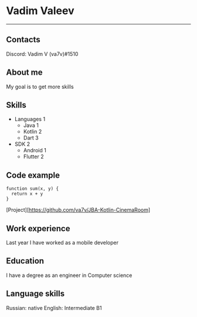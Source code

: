# Vadim Valeev
----
## Contacts
Discord: Vadim V (va7v)#1510
## About me
My goal is to get more skills
## Skills
* Languages 1
    + Java 1
    + Kotlin 2
    + Dart 3
* SDK 2
    + Android 1
    + Flutter 2
## Code example
```
function sum(x, y) {
  return x + y
}
```
[Project][https://github.com/va7v/JBA-Kotlin-CinemaRoom]
## Work experience
Last year I have worked as a mobile developer
## Education
I have a degree as an engineer in Computer science
## Language skills
Russian: native
English: Intermediate B1
